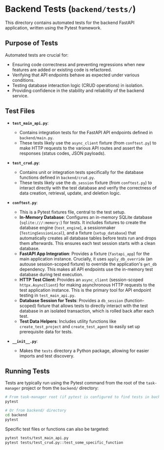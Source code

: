 # Backend Tests (`backend/tests/`)

This directory contains automated tests for the backend FastAPI application, written using the Pytest framework.

## Purpose of Tests

Automated tests are crucial for:
-   Ensuring code correctness and preventing regressions when new features are added or existing code is refactored.
-   Verifying that API endpoints behave as expected under various conditions.
-   Testing database interaction logic (CRUD operations) in isolation.
-   Providing confidence in the stability and reliability of the backend service.

## Test Files

-   **`test_main_api.py`**:
    -   Contains integration tests for the FastAPI API endpoints defined in `backend/main.py`.
    -   These tests likely use the `async_client` fixture (from `conftest.py`) to make HTTP requests to the various API routes and assert the responses (status codes, JSON payloads).

-   **`test_crud.py`**:
    -   Contains unit or integration tests specifically for the database functions defined in `backend/crud.py`.
    -   These tests likely use the `db_session` fixture (from `conftest.py`) to interact directly with the test database and verify the correctness of data creation, retrieval, update, and deletion logic.

-   **`conftest.py`**:
    -   This is a Pytest fixtures file, central to the test setup.
    -   **In-Memory Database**: Configures an in-memory SQLite database (`sqlite:///:memory:`) for tests. It includes fixtures to create the database engine (`test_engine`), a sessionmaker (`TestingSessionLocal`), and a fixture (`setup_database`) that automatically creates all database tables before tests run and drops them afterwards. This ensures each test session starts with a clean database.
    -   **FastAPI App Integration**: Provides a fixture (`fastapi_app`) for the main application instance. Crucially, it uses `apply_db_override` (an autouse session-scoped fixture) to override the application's `get_db` dependency. This makes all API endpoints use the in-memory test database during test execution.
    -   **HTTP Test Client**: Provides an `async_client` (session-scoped `httpx.AsyncClient`) for making asynchronous HTTP requests to the test application instance. This is the primary tool for API endpoint testing in `test_main_api.py`.
    -   **Database Session for Tests**: Provides a `db_session` (function-scoped) fixture that allows tests to directly interact with the test database in an isolated transaction, which is rolled back after each test.
    -   **Test Data Helpers**: Includes utility functions like `create_test_project` and `create_test_agent` to easily set up prerequisite data for tests.

-   **`__init__.py`**:
    -   Makes the `tests` directory a Python package, allowing for easier imports and test discovery.

## Running Tests

Tests are typically run using the Pytest command from the root of the `task-manager` project or from the `backend/` directory:

```bash
# From task-manager root (if pytest is configured to find tests in backend/tests)
pytest

# Or from backend/ directory
cd backend
pytest
```

Specific test files or functions can also be targeted:
```bash
pytest tests/test_main_api.py
pytest tests/test_crud.py::test_some_specific_function
``` 